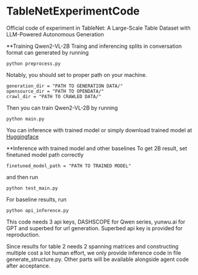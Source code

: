 # TableNetExperimentCode
Official code of  experiment in TableNet: A Large-Scale Table Dataset with LLM-Powered Autonomous Generation

**Training Qwen2-VL-2B
Traing and inferencing splits in conversation format can generated by running
```
python preprocess.py
```
Notably, you should set to proper path on your machine.
```
generation_dir = "PATH TO GENERATION DATA/"
opensource_dir = "PATH TO OPENDATA/"
crawl_dir = "PATH TO CRAWLED DATA/"
```
Then you can train Qwen2-VL-2B by running
```
python main.py
```
You can inference with trained model or simply download trained model at [Huggingface]()

**Inference with trained model and other baselines
To get 2B result, set finetuned model path correctly
```
finetuned_model_path = "PATH TO TRAINED MODEL"
```
and then run
```
python test_main.py
```
For baseline results, run
```
python api_inference.py
```
This code needs 3 api keys, DASHSCOPE for Qwen series, yunwu.ai for GPT and superbed for url generation. Superbed api key is provided for reproduction.

Since results for table 2 needs 2 spanning matrices and constructing multiple cost a lot human effort, we only provide inference code in file generate_structure.py.
Other parts will be available alongside agent code after acceptance.


